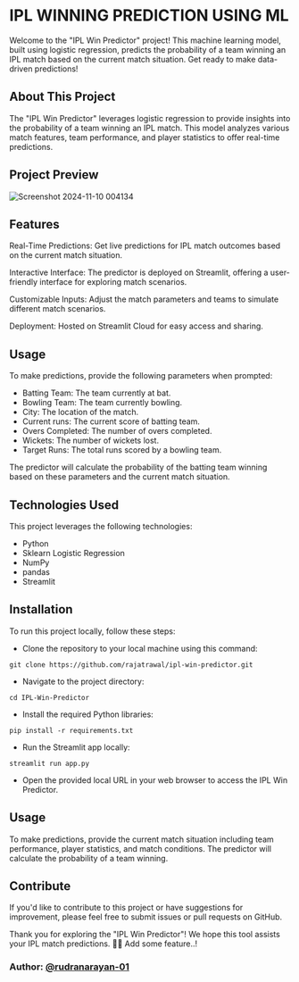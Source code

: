 # IPL WINNING PREDICTION USING ML

Welcome to the "IPL Win Predictor" project! This machine learning model, built using logistic regression, predicts the probability of a team winning an IPL match based on the current match situation. Get ready to make data-driven predictions!

## About This Project
The "IPL Win Predictor" leverages logistic regression to provide insights into the probability of a team winning an IPL match. This model analyzes various match features, team performance, and player statistics to offer real-time predictions.

## Project Preview
![Screenshot 2024-11-10 004134](https://github.com/user-attachments/assets/973f98de-a9ac-48bf-826c-a49ab5cd34a0)


## Features
Real-Time Predictions: Get live predictions for IPL match outcomes based on the current match situation.

Interactive Interface: The predictor is deployed on Streamlit, offering a user-friendly interface for exploring match scenarios.

Customizable Inputs: Adjust the match parameters and teams to simulate different match scenarios.

Deployment: Hosted on Streamlit Cloud for easy access and sharing.

## Usage
To make predictions, provide the following parameters when prompted:

- Batting Team: The team currently at bat.
- Bowling Team: The team currently bowling.
- City: The location of the match.
- Current runs: The current score of batting team.
- Overs Completed: The number of overs completed.
- Wickets: The number of wickets lost.
- Target Runs: The total runs scored by a bowling team.
  
The predictor will calculate the probability of the batting team winning based on these parameters and the current match situation.

## Technologies Used
This project leverages the following technologies:

- Python
- Sklearn Logistic Regression
- NumPy
- pandas
- Streamlit


## Installation

To run this project locally, follow these steps:

- Clone the repository to your local machine using this command:

``
    git clone https://github.com/rajatrawal/ipl-win-predictor.git
``
- Navigate to the project directory:

``
    cd IPL-Win-Predictor
``
- Install the required Python libraries:

``
    pip install -r requirements.txt
``

- Run the Streamlit app locally:

``
    streamlit run app.py
``

- Open the provided local URL in your web browser to access the IPL Win Predictor.

## Usage
  To make predictions, provide the current match situation including team performance, player statistics, and match conditions. The predictor will calculate the probability of a team winning.

## Contribute
If you'd like to contribute to this project or have suggestions for improvement, please feel free to submit issues or pull requests on GitHub.

Thank you for exploring the "IPL Win Predictor"! We hope this tool assists your IPL match predictions. 🏏🌟
Add some feature..!

### Author: [@rudranarayan-01](https://github.com/rudranarayan-01)
